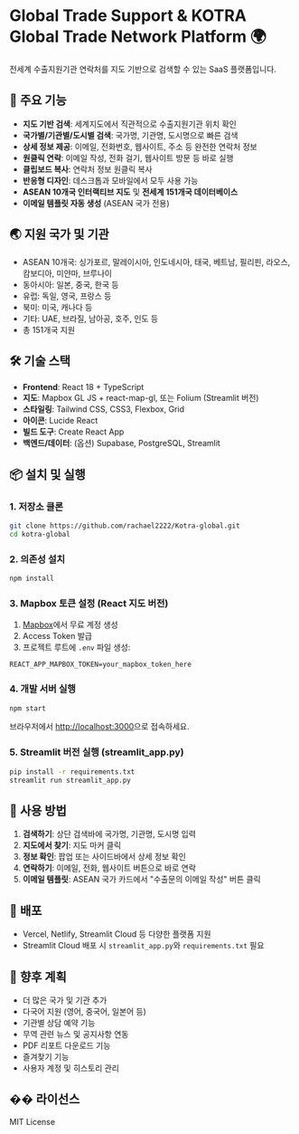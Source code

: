 # Global Trade Support & KOTRA Global Trade Network Platform 🌍

전세계 수출지원기관 연락처를 지도 기반으로 검색할 수 있는 SaaS 플랫폼입니다.

## 🚀 주요 기능
- **지도 기반 검색**: 세계지도에서 직관적으로 수출지원기관 위치 확인
- **국가별/기관별/도시별 검색**: 국가명, 기관명, 도시명으로 빠른 검색
- **상세 정보 제공**: 이메일, 전화번호, 웹사이트, 주소 등 완전한 연락처 정보
- **원클릭 연락**: 이메일 작성, 전화 걸기, 웹사이트 방문 등 바로 실행
- **클립보드 복사**: 연락처 정보 원클릭 복사
- **반응형 디자인**: 데스크톱과 모바일에서 모두 사용 가능
- **ASEAN 10개국 인터랙티브 지도** 및 **전세계 151개국 데이터베이스**
- **이메일 템플릿 자동 생성** (ASEAN 국가 전용)

## 🌏 지원 국가 및 기관
- ASEAN 10개국: 싱가포르, 말레이시아, 인도네시아, 태국, 베트남, 필리핀, 라오스, 캄보디아, 미얀마, 브루나이
- 동아시아: 일본, 중국, 한국 등
- 유럽: 독일, 영국, 프랑스 등
- 북미: 미국, 캐나다 등
- 기타: UAE, 브라질, 남아공, 호주, 인도 등
- 총 151개국 지원

## 🛠 기술 스택
- **Frontend**: React 18 + TypeScript
- **지도**: Mapbox GL JS + react-map-gl, 또는 Folium (Streamlit 버전)
- **스타일링**: Tailwind CSS, CSS3, Flexbox, Grid
- **아이콘**: Lucide React
- **빌드 도구**: Create React App
- **백엔드/데이터**: (옵션) Supabase, PostgreSQL, Streamlit

## 📦 설치 및 실행

### 1. 저장소 클론
```bash
git clone https://github.com/rachael2222/Kotra-global.git
cd kotra-global
```

### 2. 의존성 설치
```bash
npm install
```

### 3. Mapbox 토큰 설정 (React 지도 버전)
1. [Mapbox](https://www.mapbox.com)에서 무료 계정 생성
2. Access Token 발급
3. 프로젝트 루트에 `.env` 파일 생성:
```
REACT_APP_MAPBOX_TOKEN=your_mapbox_token_here
```

### 4. 개발 서버 실행
```bash
npm start
```
브라우저에서 [http://localhost:3000](http://localhost:3000)으로 접속하세요.

### 5. Streamlit 버전 실행 (streamlit_app.py)
```bash
pip install -r requirements.txt
streamlit run streamlit_app.py
```

## 🎯 사용 방법
1. **검색하기**: 상단 검색바에 국가명, 기관명, 도시명 입력
2. **지도에서 찾기**: 지도 마커 클릭
3. **정보 확인**: 팝업 또는 사이드바에서 상세 정보 확인
4. **연락하기**: 이메일, 전화, 웹사이트 버튼으로 바로 연락
5. **이메일 템플릿**: ASEAN 국가 카드에서 "수출문의 이메일 작성" 버튼 클릭

## 🚀 배포
- Vercel, Netlify, Streamlit Cloud 등 다양한 플랫폼 지원
- Streamlit Cloud 배포 시 `streamlit_app.py`와 `requirements.txt` 필요

## 🔮 향후 계획
- 더 많은 국가 및 기관 추가
- 다국어 지원 (영어, 중국어, 일본어 등)
- 기관별 상담 예약 기능
- 무역 관련 뉴스 및 공지사항 연동
- PDF 리포트 다운로드 기능
- 즐겨찾기 기능
- 사용자 계정 및 히스토리 관리

## �� 라이선스
MIT License
